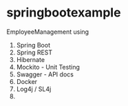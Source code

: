 # springbootexample
EmployeeManagement
using
1. Spring Boot
2. Spring REST
3. Hibernate
4. Mockito - Unit Testing
5. Swagger - API docs
6. Docker
7. Log4j / SL4j
8.
